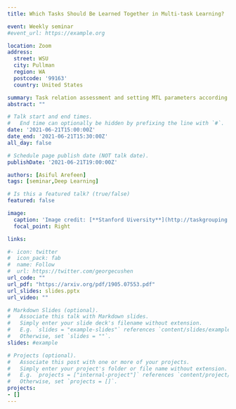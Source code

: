 ```yaml
---
title: Which Tasks Should Be Learned Together in Multi-task Learning?

event: Weekly seminar
#event_url: https://example.org

location: Zoom
address:
  street: WSU
  city: Pullman
  region: WA
  postcode: '99163'
  country: United States

summary: Task relation assessment and setting MTL parameters according to task groups
abstract: ""

# Talk start and end times.
#   End time can optionally be hidden by prefixing the line with `#`.
date: '2021-06-21T15:00:00Z'
date_end: '2021-06-21T15:30:00Z'
all_day: false

# Schedule page publish date (NOT talk date).
publishDate: '2021-06-21T19:00:00Z'

authors: [Asiful Arefeen]
tags: [seminar,Deep Learning]

# Is this a featured talk? (true/false)
featured: false

image:
  caption: 'Image credit: [**Stanford Uiversity**](http://taskgrouping.stanford.edu/)'
  focal_point: Right

links:

#- icon: twitter
#  icon_pack: fab
#  name: Follow
#  url: https://twitter.com/georgecushen
url_code: ""
url_pdf: "https://arxiv.org/pdf/1905.07553.pdf"
url_slides: slides.pptx
url_video: ""

# Markdown Slides (optional).
#   Associate this talk with Markdown slides.
#   Simply enter your slide deck's filename without extension.
#   E.g. `slides = "example-slides"` references `content/slides/example-slides.md`.
#   Otherwise, set `slides = ""`.
slides: #example

# Projects (optional).
#   Associate this post with one or more of your projects.
#   Simply enter your project's folder or file name without extension.
#   E.g. `projects = ["internal-project"]` references `content/project/deep-learning/index.md`.
#   Otherwise, set `projects = []`.
projects:
- []
---
```



